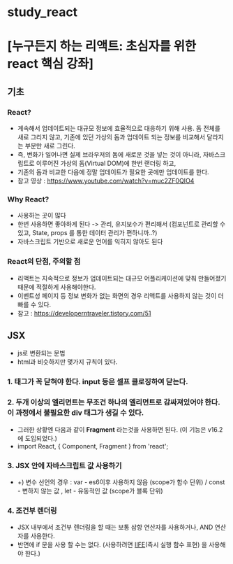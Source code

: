 # study_react

# [누구든지 하는 리액트: 초심자를 위한 react 핵심 강좌]
## 기초

### React?
- 계속해서 업데이트되는 대규모 정보에 효율적으로 대응하기 위해 사용. 돔 전체를 새로 그리지 않고, 기존에 있던 가상의 돔과 업데이트 되는 정보를 비교해서 달라지는 부분만 새로 그린다.
- 즉, 변화가 일어나면 실제 브라우저의 돔에 새로운 것을 넣는 것이 아니라, 자바스크립트로 이루어진 가상의 돔(Virtual DOM)에 한번 랜더링 하고,
- 기존의 돔과 비교한 다음에 정말 업데이트가 필요한 곳에만 업데이트를 한다.
- 참고 영상 : https://www.youtube.com/watch?v=muc2ZF0QIO4

### Why React?
- 사용하는 곳이 많다
- 한번 사용하면 좋아하게 된다 -> 관리, 유지보수가 편리해서 (컴포넌트로 관리할 수 있고, State, props 를 통한 데이터 관리가 편하니까..?)
- 자바스크립트 기반으로 새로운 언어를 익히지 않아도 된다

### React의 단점, 주의할 점
- 리액트는 지속적으로 정보가 업데이트되는 대규모 어플리케이션에 맞춰 만들어졌기 때문에 적절하게 사용해야한다.
- 이벤트성 페이지 등 정보 변화가 없는 화면의 경우 리액트를 사용하지 않는 것이 더 빠를 수 있다.
- 참고 : https://developerntraveler.tistory.com/51

## JSX
- js로 변환되는 문법
- html과 비슷하지만 몇가지 규칙이 있다.
### 1. 태그가 꼭 닫혀야 한다. input 등은 셀프 클로징하여 닫는다. 

### 2. 두개 이상의 엘리먼트는 무조건 하나의 엘리먼트로 감싸져있어야 한다. 이 과정에서 불필요한 div 태그가 생길 수 있다. 
- 그러한 상황엔 다음과 같이 <strong>Fragment</strong> 라는것을 사용하면 된다. (이 기능은 v16.2 에 도입되었다.)
- import React, { Component, Fragment } from 'react';

### 3. JSX 안에 자바스크립트 값 사용하기
- +) 변수 선언의 경우 : var - es6이후 사용하지 않음 (scope가 함수 단위) / const - 변하지 않는 값 , let - 유동적인 값 (scope가 블록 단위)

### 4. 조건부 렌더링
- JSX 내부에서 조건부 렌더링을 할 때는 보통 삼항 연산자를 사용하거나, AND 연산자를 사용한다.
- 반면에 if 문을 사용 할 수는 없다. (사용하려면 <a href="https://developer.mozilla.org/ko/docs/Glossary/IIFE" target="_blank">IIFE</a>(즉시 실행 함수 표현) 을 사용해야 한다.)
